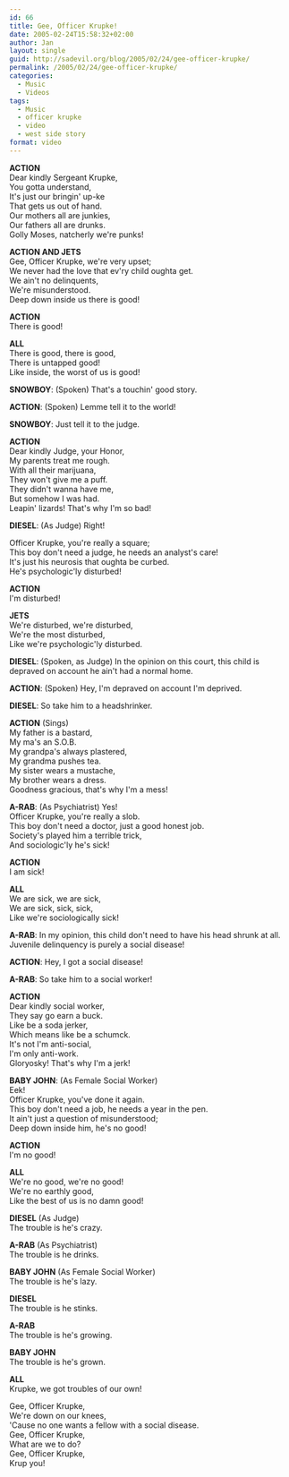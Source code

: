 ```yaml
---
id: 66
title: Gee, Officer Krupke!
date: 2005-02-24T15:58:32+02:00
author: Jan
layout: single
guid: http://sadevil.org/blog/2005/02/24/gee-officer-krupke/
permalink: /2005/02/24/gee-officer-krupke/
categories:
  - Music
  - Videos
tags:
  - Music
  - officer krupke
  - video
  - west side story
format: video
---
```


**ACTION**  
Dear kindly Sergeant Krupke,  
You gotta understand,  
It's just our bringin' up-ke  
That gets us out of hand.  
Our mothers all are junkies,  
Our fathers all are drunks.  
Golly Moses, natcherly we're punks! 

**ACTION AND JETS**  
Gee, Officer Krupke, we're very upset;  
We never had the love that ev'ry child oughta get.  
We ain't no delinquents,  
We're misunderstood.  
Deep down inside us there is good! 

**ACTION**  
There is good! 

**ALL**  
There is good, there is good,  
There is untapped good!  
Like inside, the worst of us is good! 

**SNOWBOY**: (Spoken) That's a touchin' good story. 

**ACTION**: (Spoken) Lemme tell it to the world! 

**SNOWBOY**: Just tell it to the judge. 

**ACTION**  
Dear kindly Judge, your Honor,  
My parents treat me rough.  
With all their marijuana,  
They won't give me a puff.  
They didn't wanna have me,  
But somehow I was had.  
Leapin' lizards! That's why I'm so bad! 

**DIESEL**: (As Judge) Right! 

Officer Krupke, you're really a square;  
This boy don't need a judge, he needs an analyst's care!  
It's just his neurosis that oughta be curbed.  
He's psychologic'ly disturbed! 

**ACTION**  
I'm disturbed! 

**JETS**  
We're disturbed, we're disturbed,  
We're the most disturbed,  
Like we're psychologic'ly disturbed. 

**DIESEL**: (Spoken, as Judge) In the opinion on this court, this child is depraved on account he ain't had a normal home. 

**ACTION**: (Spoken) Hey, I'm depraved on account I'm deprived. 

**DIESEL**: So take him to a headshrinker. 

**ACTION** (Sings)  
My father is a bastard,  
My ma's an S.O.B.  
My grandpa's always plastered,  
My grandma pushes tea.  
My sister wears a mustache,  
My brother wears a dress.  
Goodness gracious, that's why I'm a mess! 

**A-RAB**: (As Psychiatrist) Yes!  
Officer Krupke, you're really a slob.  
This boy don't need a doctor, just a good honest job.  
Society's played him a terrible trick,  
And sociologic'ly he's sick! 

**ACTION**  
I am sick! 

**ALL**  
We are sick, we are sick,  
We are sick, sick, sick,  
Like we're sociologically sick! 

**A-RAB**: In my opinion, this child don't need to have his head shrunk at all. Juvenile delinquency is purely a social disease! 

**ACTION**: Hey, I got a social disease! 

**A-RAB**: So take him to a social worker! 

**ACTION**  
Dear kindly social worker,  
They say go earn a buck.  
Like be a soda jerker,  
Which means like be a schumck.  
It's not I'm anti-social,  
I'm only anti-work.  
Gloryosky! That's why I'm a jerk! 

**BABY JOHN**: (As Female Social Worker)  
Eek!  
Officer Krupke, you've done it again.  
This boy don't need a job, he needs a year in the pen.  
It ain't just a question of misunderstood;  
Deep down inside him, he's no good! 

**ACTION**  
I'm no good! 

**ALL**  
We're no good, we're no good!  
We're no earthly good,  
Like the best of us is no damn good! 

**DIESEL** (As Judge)  
The trouble is he's crazy. 

**A-RAB** (As Psychiatrist)  
The trouble is he drinks. 

**BABY JOHN** (As Female Social Worker)  
The trouble is he's lazy. 

**DIESEL**  
The trouble is he stinks. 

**A-RAB**  
The trouble is he's growing. 

**BABY JOHN**  
The trouble is he's grown. 

**ALL**  
Krupke, we got troubles of our own! 

Gee, Officer Krupke,  
We're down on our knees,  
'Cause no one wants a fellow with a social disease.  
Gee, Officer Krupke,  
What are we to do?  
Gee, Officer Krupke,  
Krup you!